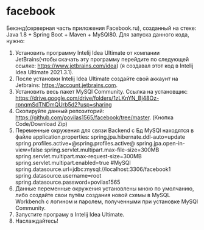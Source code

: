 # facebook
Бекэнд(серверная часть приложения Facebook.ru), созданный на стеке: Java 1.8 + Spring Boot + Maven + MySQl80.
Для запуска данного кода, нужно:
1) Установить программу Intelij Idea Ultimate от компании JetBrains(чтобы скачать эту программу перейдите по следующей ссылке: https://www.jetbrains.com/idea) (я создавал этот код в Intelij Idea Ultimate 2021.3.1).
2) После установки Intelij Idea Ultimate создайте свой аккаунт на Jetbrains: https://account.jetbrains.com.
3) Установить весь пакет MySQl Community. Ссылка на установщик: https://drive.google.com/drive/folders/1zLKnYN_Bj48Oz-rpnqmSdTNDmQUrb5d2?usp=sharing
4) Cкопируйте данный репозиторий: https://github.com/povilas1565/facebook/tree/master. (Кнопка Code/Download Zip)
5) Переменные окружения для связи Backend с Бд MySQl находятся в файле application.properties:
spring.jpa.hibernate.ddl-auto=update
spring.profiles.active=@spring.profiles.active@
spring.jpa.open-in-view=false
spring.servlet.multipart.max-file-size=300MB
spring.servlet.multipart.max-request-size=300MB
spring.servlet.multipart.enabled=true
#MySQl
spring.datasource.url=jdbc:mysql://localhost:3306/facebook1
spring.datasource.username=root
spring.datasource.password=povilas1565
6) Данные переменные окружения установлены мною по умолчанию, либо создайте свои путём создания новой схемы в MySQL Workbench c логином и паролем, полученными при установке MySQl Community.
7) Запустите програму в Intelij Idea Ultimate.
8) Наслаждайтесь!

